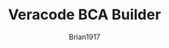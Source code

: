 ---
layout: post
repolink: "https://github.com/brian1917/veracode-bca-builder"
title: "Veracode BCA Builder"
description: "Shell script to generate the BCA package to scan an iOS app."
author: "Brian1917"
author-link: "https://github.com/brian1917/"
content-type: "automating_common_veracode_platform_tasks"
repo: "github"
repo_title: "Veracode BCA Builder"
---